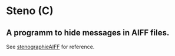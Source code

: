 # Steno (C) #

## A programm to hide messages in AIFF files. ##

See [stenographieAIFF](github.com/JimGerth/stenographieAIFF) for reference.
